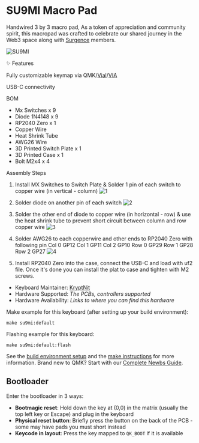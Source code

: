 # SU9MI Macro Pad

Handwired 3 by 3 macro pad, As a token of appreciation and community spirit, this macropad was crafted to celebrate our shared journey in the Web3 space along with [Surgence](https://x.com/surgence_io) members.

![SU9MI](https://github.com/user-attachments/assets/71580ed6-ad20-492a-b03b-88f0fe15f70d)

✨ Features

Fully customizable keymap via QMK/[Vial](https://vial.rocks/)/[VIA](https://usevia.app/)

USB-C connectivity

BOM
- Mx Switches x 9
- Diode 1N4148 x 9
- RP2040 Zero x 1
- Copper Wire
- Heat Shrink Tube
- AWG26 Wire
- 3D Printed Switch Plate x 1
- 3D Printed Case x 1
- Bolt M2x4 x 4

Assembly Steps
1) Install MX Switches to Switch Plate & Solder 1 pin of each switch to copper wire (in vertical - column)
![1](https://github.com/user-attachments/assets/08763fdd-fc7a-4cb3-8109-8cc05d4dfce5)

2) Solder diode on another pin of each switch
![2](https://github.com/user-attachments/assets/cc3bc226-fc39-450e-9be5-c0df07c41cbe)

3) Solder the other end of diode to copper wire (in horizontal - row) & use the heat shrink tube to prevent short circuit between column and row copper wire
![3](https://github.com/user-attachments/assets/71650a3d-b61b-4469-961a-6220de677f73)

4) Solder AWG26 to each copperwire and other ends to RP2040 Zero with following pin
   Col 0 GP12
   Col 1 GP11
   Col 2 GP10
   Row 0 GP29
   Row 1 GP28
   Row 2 GP27
![4](https://github.com/user-attachments/assets/62b4f66d-0de5-4411-9de1-c7b0e371ff90)

5) Install RP2040 Zero into the case, connect the USB-C and load with uf2 file. Once it's done you can install the plat to case and tighten with M2 screws.

* Keyboard Maintainer: [KryptNit](https://github.com/KryptNit)
* Hardware Supported: *The PCBs, controllers supported*
* Hardware Availability: *Links to where you can find this hardware*

Make example for this keyboard (after setting up your build environment):

    make su9mi:default

Flashing example for this keyboard:

    make su9mi:default:flash

See the [build environment setup](https://docs.qmk.fm/#/getting_started_build_tools) and the [make instructions](https://docs.qmk.fm/#/getting_started_make_guide) for more information. Brand new to QMK? Start with our [Complete Newbs Guide](https://docs.qmk.fm/#/newbs).

## Bootloader

Enter the bootloader in 3 ways:

* **Bootmagic reset**: Hold down the key at (0,0) in the matrix (usually the top left key or Escape) and plug in the keyboard
* **Physical reset button**: Briefly press the button on the back of the PCB - some may have pads you must short instead
* **Keycode in layout**: Press the key mapped to `QK_BOOT` if it is available
